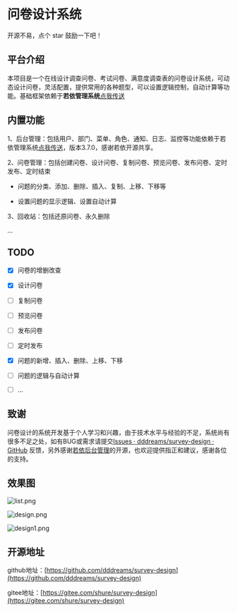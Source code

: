 # 问卷设计系统

开源不易，点个 star 鼓励一下吧！

## 平台介绍

本项目是一个在线设计调查问卷、考试问卷、满意度调查表的问卷设计系统，可动态设计问卷，灵活配置，提供常用的各种题型，可以设置逻辑控制，自动计算等功能。基础框架依赖于**若依管理系统**[点我传送](https://gitee.com/y_project/RuoYi-Vue)

## 内置功能

1、后台管理：包括用户、部门、菜单、角色、通知、日志、监控等功能依赖于若依管理系统[点我传送](https://gitee.com/y_project/RuoYi-Vue)，版本3.7.0，感谢若依开源共享。

2、问卷管理：包括创建问卷、设计问卷、复制问卷、预览问卷、发布问卷、定时发布、定时结束

- 问题的分类、添加、删除、插入、复制、上移、下移等

- 设置问题的显示逻辑、设置自动计算

3、回收站：包括还原问卷、永久删除

...

## TODO

- [x] 问卷的增删改查

- [x] 设计问卷

- [ ] 复制问卷

- [ ] 预览问卷

- [ ] 发布问卷

- [ ] 定时发布

- [x] 问题的新增、插入、删除、上移、下移

- [ ] 问题的逻辑与自动计算

- [ ] ...

## 致谢

问卷设计的系统开发基于个人学习和兴趣，由于技术水平与经验的不足，系统尚有很多不足之处，如有BUG或需求请提交[Issues · dddreams/survey-design · GitHub](https://github.com/dddreams/survey-design/issues) 反馈，另外感谢[若依后台管理](https://gitee.com/y_project/RuoYi-Vue)的开源，也欢迎提供指正和建议，感谢各位的支持。

## 效果图

![list.png](https://s2.loli.net/2021/12/21/FgPrhHXNktxmLA4.png)

![design.png](https://s2.loli.net/2021/12/21/QHk2j43DKUpI5Xa.png)

![design1.png](https://s2.loli.net/2021/12/21/gXQ3v7JfDVtmWlT.png)

## 开源地址

github地址：[https://github.com/dddreams/survey-design](https://github.com/dddreams/survey-design)

gitee地址：[https://gitee.com/shure/survey-design](https://gitee.com/shure/survey-design)
